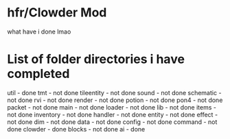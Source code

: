 # hfr/Clowder Mod

what have i done lmao

# List of folder directories i have completed

util - done
tmt - not done
tileentity - not done
sound - not done
schematic - not done
rvi - not done
render - not done
potion - not done
pon4 - not done
packet - not done
main - not done
loader - not done
lib - not done
items - not done
inventory - not done
handler - not done
entity - not done
effect - not done
dim - not done
data - not done
config - not done
command - not done
clowder - done
blocks - not done
ai - done
